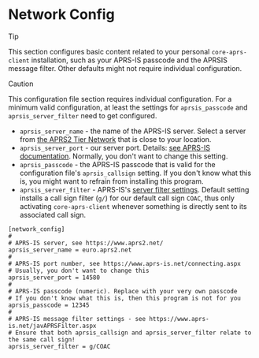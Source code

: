 # Network Config

> [!TIP]
> This section configures basic content related to your personal ```core-aprs-client``` installation, such as your APRS-IS passcode and the APRSIS message filter. Other defaults might not require individual configuration.

> [!CAUTION]
> This configuration file section requires individual configuration.
> For a minimum valid configuration, at least the settings for ```aprsis_passcode``` and ```aprsis_server_filter``` need to get configured. 

- ```aprsis_server_name``` - the name of the APRS-IS server. Select a server from [the APRS2 Tier Network](https://www.aprs2.net/) that is close to your location.
- ```aprsis_server_port``` - our server port. Details: [see APRS-IS documentation](https://www.aprs-is.net/connecting.aspx). Normally, you don't want to change this setting.
- ```aprsis_passcode``` - the APRS-IS passcode that is valid for the configuration file's ```aprsis_callsign``` setting. If you don't know what this is, you might want to refrain from installing this program.
- ```aprsis_server_filter``` - APRS-IS's [server filter settings](https://www.aprs-is.net/javAPRSFilter.aspx). Default setting installs a call sign filter (```g/```) for our default call sign ```COAC```, thus only activating ```core-aprs-client``` whenever something is directly sent to its associated call sign.

```
[network_config]
#
# APRS-IS server, see https://www.aprs2.net/
aprsis_server_name = euro.aprs2.net
#
# APRS-IS port number, see https://www.aprs-is.net/connecting.aspx
# Usually, you don't want to change this
aprsis_server_port = 14580
#
# APRS-IS passcode (numeric). Replace with your very own passcode
# If you don't know what this is, then this program is not for you
aprsis_passcode = 12345
#
# APRS-IS message filter settings - see https://www.aprs-is.net/javAPRSFilter.aspx
# Ensure that both aprsis_callsign and aprsis_server_filter relate to the same call sign!
aprsis_server_filter = g/COAC
```

